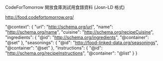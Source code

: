 CodeForTomorrow 開放食庫測試用食譜資料 (Josn-LD 格式)

http://food.codefortomorrow.org/

  "@context":
  {
    "url": "http://schema.org/url",
    "name": "http://schema.org/name",
    "cuisine": "http://schema.org/recipeCuisine",
    "ingredients":
    {
      "@id": "http://schema.org/ingredients",
      "@container": "@set"
    },
    "seasonings": 
    {
      "@id": "http://food-linked-data.org/seasonings",
      "@container": "@set"
    },
    "instructions":
    {
      "@id": "http://schema.org/recipeInstructions",
      "@container": "@list"
    }
  }
